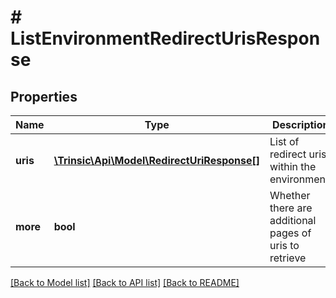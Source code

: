 # # ListEnvironmentRedirectUrisResponse

## Properties

Name | Type | Description | Notes
------------ | ------------- | ------------- | -------------
**uris** | [**\Trinsic\Api\Model\RedirectUriResponse[]**](RedirectUriResponse.md) | List of redirect uris within the environment. |
**more** | **bool** | Whether there are additional pages of uris to retrieve |

[[Back to Model list]](../../README.md#models) [[Back to API list]](../../README.md#endpoints) [[Back to README]](../../README.md)
